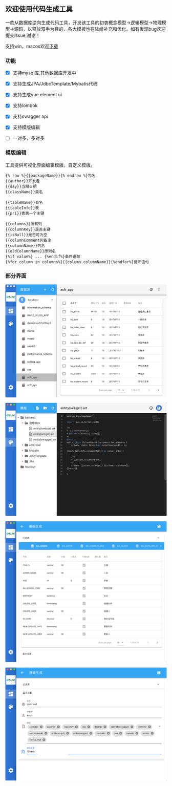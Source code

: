 ## 欢迎使用代码生成工具

一款从数据库逆向生成代码工具，开发该工具的初衷概念模型->逻辑模型->物理模型->源码，以释放双手为目的，各大模板也在陆续补充和优化。如有发现bug欢迎提交issue,谢谢！

支持win，macos欢迎[下载](https://github.com/eshun/pandora-doc/releases)

### 功能

- [x] 支持mysql库,其他数据库开发中
- [x] 支持生成JPA/JdbcTemplate/Mybatis代码
- [x] 支持生成vue element ui
- [x] 支持lombok
- [x] 支持swagger api
- [x] 支持模版编辑
- [ ] 一对多，多对多




### 模版编辑

工具提供可视化界面编辑模版，自定义模版。
```
{% raw %}{{packageName}}{% endraw %}包名
{{author}}开发者
{{day}}当期日期
{{className}}类名

{{tableName}}表名
{{tableInfo}}表
{{pri}}表第一个主键

{{columns}}所有列
{{columnKey}}是否主键
{{isNull}}是否可为空
{{columnComment列备注
{{columnName}}列名
{{oldColumnName}}原列名
{%if value%} ... {%endif%}条件语句
{%for column in columns%}{{column.columnName}}{%endfor%}循环语句
```

### 部分界面

![head](images/1.jpeg)

![head](images/2.png)

![head](images/3.png)

![head](images/4.png)
